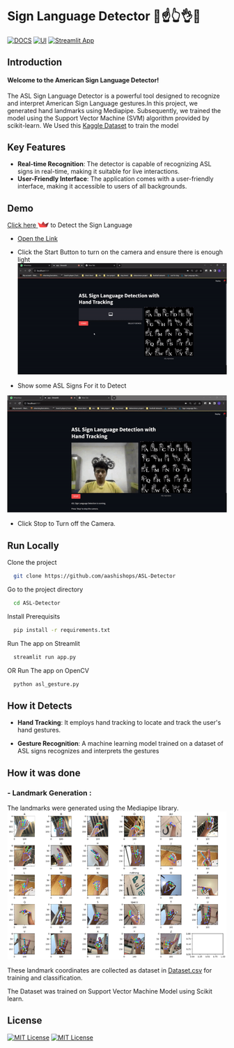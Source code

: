# Sign Language Detector 🤙☝️👆👌🤞
[![DOCS](https://img.shields.io/badge/Documentation-see%20docs-green?style=flat-square&logo=appveyor)](https://github.com/aashishops/Language-Detection-Tatoeba/tree/main#readme) 
[![UI ](https://img.shields.io/badge/User%20Interface-Link%20to%20UI-orange?style=flat-square&logo=appveyor)](https://asl-detector.streamlit.app/)
[![Streamlit App](https://static.streamlit.io/badges/streamlit_badge_black_white.svg)](https://asl-detector.streamlit.app/)

## Introduction
#### Welcome to the American Sign Language Detector!
The ASL Sign Language Detector is a powerful tool designed to recognize and interpret American Sign Language gestures.In this project, we generated hand landmarks using Mediapipe. Subsequently, we trained the model using the Support Vector Machine (SVM) algorithm provided by scikit-learn. We Used this [Kaggle Dataset](https://www.kaggle.com/datasets/danrasband/asl-alphabet-test) to train the model

## Key Features
- **Real-time Recognition**: The detector is capable of recognizing ASL signs in real-time, making it suitable for live interactions.
- **User-Friendly Interface**: The application comes with a user-friendly interface, making it accessible to users of all backgrounds.





## Demo

 [Click here <img src="https://raw.githubusercontent.com/aashishops/ASL-Detector/main/images/streamlit-logo-1A3B208AE4-seeklogo.com.png" alt="Streamlit Logo" width="25">](https://asl-detector.streamlit.app/) to Detect the Sign Language



- [Open the Link](https://asl-detector.streamlit.app/)
- Click the Start Button to turn on the camera and ensure there is enough light
![To Start](https://raw.githubusercontent.com/aashishops/ASL-Detector/main/images/ezgif-1-d9627fd4d4.gif)
 
 - Show some ASL Signs For it to Detect

 ![To Detect](https://raw.githubusercontent.com/aashishops/ASL-Detector/main/images/ezgif-1-8c2f960ba0.gif)

 - Click Stop to Turn off the Camera.

## Run Locally

Clone the project

```bash
  git clone https://github.com/aashishops/ASL-Detector
```

Go to the project directory

```bash
  cd ASL-Detector
```

Install Prerequisits

```bash
  pip install -r requirements.txt 
```

Run The app on Streamlit

```bash
  streamlit run app.py
```
OR
Run The app on OpenCV

```bash
  python asl_gesture.py
```


## How it Detects
 - **Hand Tracking**: It employs hand tracking to locate and track the user's hand gestures.

- **Gesture Recognition**: A machine learning model trained on a dataset of ASL signs recognizes and interprets the gestures


## How it was done 
### - Landmark Generation :
The landmarks were generated using the Mediapipe library.
![landmarks](https://raw.githubusercontent.com/aashishops/ASL-Detector/main/images/image.png)

These landmark coordinates are collected as dataset in [Dataset.csv](https://github.com/aashishops/ASL-Detector/blob/main/dataset.csv) for training and classification.


The Dataset was trained on Support Vector Machine Model using Scikit learn.
## License


[![MIT License](https://img.shields.io/badge/License-MIT-green.svg)](https://raw.githubusercontent.com/aashishops/ASL-Detector/main/LICENSE)
[![MIT License](https://img.shields.io/badge/License-MIT-green.svg)](https://badges.mit-license.org/)

